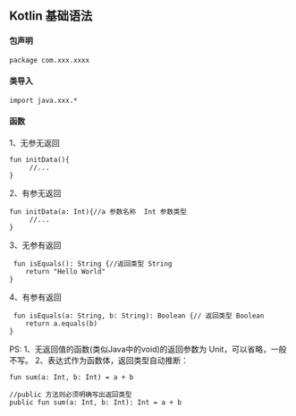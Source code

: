 ## Kotlin 基础语法

#### 包声明 

    package com.xxx.xxxx

#### 类导入

    import java.xxx.*

#### 函数

1、无参无返回

    fun initData(){
   		 //...
    }

2、有参无返回

 	fun initData(a: Int){//a 参数名称  Int 参数类型 
   		 //...
    }

3、无参有返回

 	 fun isEquals(): String {//返回类型 String
        return "Hello World"
    }


4、有参有返回

 	 fun isEquals(a: String, b: String): Boolean {// 返回类型 Boolean
        return a.equals(b)
    }

PS:
1、无返回值的函数(类似Java中的void)的返回参数为 Unit，可以省略，一般不写。
2、表达式作为函数体，返回类型自动推断：

    fun sum(a: Int, b: Int) = a + b

 	//public 方法则必须明确写出返回类型
    public fun sum(a: Int, b: Int): Int = a + b

### 










